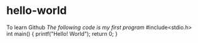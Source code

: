 # hello-world
To learn Github
*The following code is my first program*
#include<stdio.h>
int main()
{
  printf("Hello! World");
  return 0;
}

